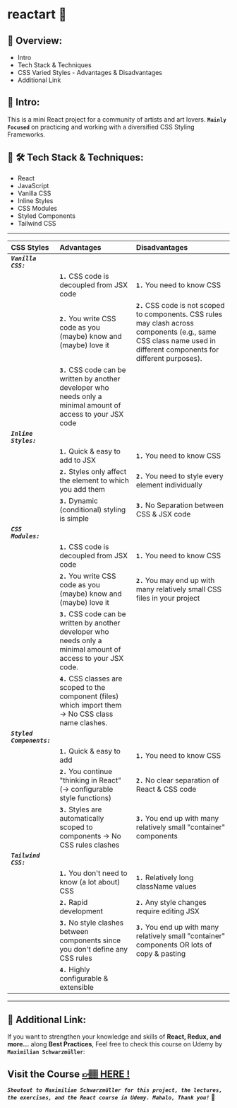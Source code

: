 # reactart 🎨

## 📣 Overview:

- Intro
- Tech Stack & Techniques
- CSS Varied Styles - Advantages & Disadvantages
- Additional Link

## 🔎 Intro:

This is a mini React project for a community of artists and art lovers. **`Mainly Focused`** on practicing and working with a diversified CSS Styling Frameworks.

## 🧰 🛠️ Tech Stack & Techniques:

- React
- JavaScript
- Vanilla CSS
- Inline Styles
- CSS Modules
- Styled Components
- Tailwind CSS

---

| CSS Styles                 | Advantages                                                                                                        | Disadvantages                                                                                                                                                         |
| :------------------------- | :---------------------------------------------------------------------------------------------------------------- | :-------------------------------------------------------------------------------------------------------------------------------------------------------------------- |
| **_`Vanilla CSS:`_**       |                                                                                                                   |                                                                                                                                                                       |
|                            | **`1.`** CSS code is decoupled from JSX code                                                                      | **`1.`** You need to know CSS                                                                                                                                         |
|                            | **`2.`** You write CSS code as you (maybe) know and (maybe) love it                                               | **`2.`** CSS code is not scoped to components. CSS rules may clash across components (e.g., same CSS class name used in different components for different purposes). |
|                            | **`3.`** CSS code can be written by another developer who needs only a minimal amount of access to your JSX code  |                                                                                                                                                                       |
| **_`Inline Styles:`_**     |                                                                                                                   |                                                                                                                                                                       |
|                            | **`1.`** Quick & easy to add to JSX                                                                               | **`1.`** You need to know CSS                                                                                                                                         |
|                            | **`2.`** Styles only affect the element to which you add them                                                     | **`2.`** You need to style every element individually                                                                                                                 |
|                            | **`3.`** Dynamic (conditional) styling is simple                                                                  | **`3.`** No Separation between CSS & JSX code                                                                                                                         |
| **_`CSS Modules:`_**       |                                                                                                                   |                                                                                                                                                                       |
|                            | **`1.`** CSS code is decoupled from JSX code                                                                      | **`1.`** You need to know CSS                                                                                                                                         |
|                            | **`2.`** You write CSS code as you (maybe) know and (maybe) love it                                               | **`2.`** You may end up with many relatively small CSS files in your project                                                                                          |
|                            | **`3.`** CSS code can be written by another developer who needs only a minimal amount of access to your JSX code. |                                                                                                                                                                       |
|                            | **`4.`** CSS classes are scoped to the component (files) which import them → No CSS class name clashes.           |                                                                                                                                                                       |
| **_`Styled Components:`_** |                                                                                                                   |                                                                                                                                                                       |
|                            | **`1.`** Quick & easy to add                                                                                      | **`1.`** You need to know CSS                                                                                                                                         |
|                            | **`2.`** You continue "thinking in React" (→ configurable style functions)                                        | **`2.`** No clear separation of React & CSS code                                                                                                                      |
|                            | **`3.`** Styles are automatically scoped to components → No CSS rules clashes                                     | **`3.`** You end up with many relatively small "container" components                                                                                                 |
| **_`Tailwind CSS:`_**      |                                                                                                                   |                                                                                                                                                                       |
|                            | **`1.`** You don't need to know (a lot about) CSS                                                                 | **`1.`** Relatively long className values                                                                                                                             |
|                            | **`2.`** Rapid development                                                                                        | **`2.`** Any style changes require editing JSX                                                                                                                        |
|                            | **`3.`** No style clashes between components since you don't define any CSS rules                                 | **`3.`** You end up with many relatively small "container" components OR lots of copy & pasting                                                                       |
|                            | **`4.`** Highly configurable & extensible                                                                         |                                                                                                                                                                       |

---

## 🔗 Additional Link:

If you want to strengthen your knowledge and skills of **React, Redux, and more...** along **Best Practices**, Feel free to check this course on Udemy by **`Maximilian Schwarzmüller`**:

## Visit the Course [&#128073;&#127997; **HERE !**](https://www.udemy.com/course/react-the-complete-guide-incl-redux/)

**_`Shoutout to Maximilian Schwarzmüller for this project, the lectures, the exercises, and the React course in Udemy. Mahalo, Thank you!`_** 🌺
